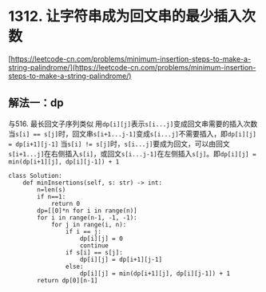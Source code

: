 # 1312. 让字符串成为回文串的最少插入次数

[https://leetcode-cn.com/problems/minimum-insertion-steps-to-make-a-string-palindrome/](https://leetcode-cn.com/problems/minimum-insertion-steps-to-make-a-string-palindrome/)

## 解法一：dp
与516. 最长回文子序列类似
用```dp[i][j]```表示```s[i...j]```变成回文串需要的插入次数
当```s[i] == s[j]```时，回文串```s[i+1...j-1]```变成```s[i...j]```不需要插入，即```dp[i][j] = dp[i+1][j-1]```
当```s[i] != s[j]```时，```s[i...j]```要成为回文，可以由回文```s[i+1...j]```在右侧插入```s[i]```，或回文```s[i...j-1]```在左侧插入```s[j]```。即```dp[i][j] = min(dp[i+1][j], dp[i][j-1]) + 1```
```pythondp[i][j] = min(dp[i+1][j], dp[i][j-1]) + 1
class Solution:
    def minInsertions(self, s: str) -> int:
        n=len(s)
        if n==1:
            return 0
        dp=[[0]*n for i in range(n)]
        for i in range(n-1, -1, -1):
            for j in range(i, n):
                if i == j:
                    dp[i][j] = 0
                    continue
                if s[i] == s[j]:
                    dp[i][j] = dp[i+1][j-1]
                else:
                    dp[i][j] = min(dp[i+1][j], dp[i][j-1]) + 1
        return dp[0][n-1]
```